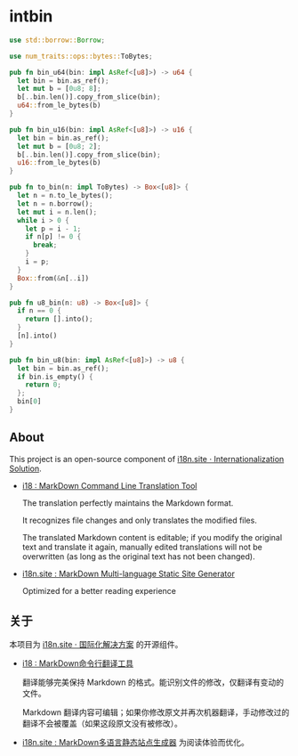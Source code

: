 # intbin

```rust
use std::borrow::Borrow;

use num_traits::ops::bytes::ToBytes;

pub fn bin_u64(bin: impl AsRef<[u8]>) -> u64 {
  let bin = bin.as_ref();
  let mut b = [0u8; 8];
  b[..bin.len()].copy_from_slice(bin);
  u64::from_le_bytes(b)
}

pub fn bin_u16(bin: impl AsRef<[u8]>) -> u16 {
  let bin = bin.as_ref();
  let mut b = [0u8; 2];
  b[..bin.len()].copy_from_slice(bin);
  u16::from_le_bytes(b)
}

pub fn to_bin(n: impl ToBytes) -> Box<[u8]> {
  let n = n.to_le_bytes();
  let n = n.borrow();
  let mut i = n.len();
  while i > 0 {
    let p = i - 1;
    if n[p] != 0 {
      break;
    }
    i = p;
  }
  Box::from(&n[..i])
}

pub fn u8_bin(n: u8) -> Box<[u8]> {
  if n == 0 {
    return [].into();
  }
  [n].into()
}

pub fn bin_u8(bin: impl AsRef<[u8]>) -> u8 {
  let bin = bin.as_ref();
  if bin.is_empty() {
    return 0;
  };
  bin[0]
}
```

## About

This project is an open-source component of [i18n.site ⋅ Internationalization Solution](https://i18n.site).

* [i18 : MarkDown Command Line Translation Tool](https://i18n.site/i18)

  The translation perfectly maintains the Markdown format.

  It recognizes file changes and only translates the modified files.

  The translated Markdown content is editable; if you modify the original text and translate it again, manually edited translations will not be overwritten (as long as the original text has not been changed).

* [i18n.site : MarkDown Multi-language Static Site Generator](https://i18n.site/i18n.site)

  Optimized for a better reading experience

## 关于

本项目为 [i18n.site ⋅ 国际化解决方案](https://i18n.site) 的开源组件。

* [i18 :  MarkDown命令行翻译工具](https://i18n.site/i18)

  翻译能够完美保持 Markdown 的格式。能识别文件的修改，仅翻译有变动的文件。

  Markdown 翻译内容可编辑；如果你修改原文并再次机器翻译，手动修改过的翻译不会被覆盖（如果这段原文没有被修改）。

* [i18n.site : MarkDown多语言静态站点生成器](https://i18n.site/i18n.site) 为阅读体验而优化。
